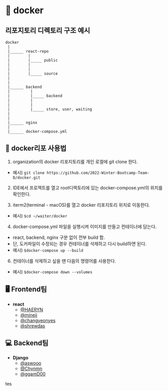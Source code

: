 # 🐳 docker

## 리포지토리 디렉토리 구조 예시

```
docker
 |
 |______ react-repo
 |        |
 |        |_____ public
 |        |
 |        |
 |        |_____ source
 |
 |
 |______ backend
 |         |
 |         |_____ backend
 |         |
 |         |
 |         |_____ store, user, waiting
 |
 |
 |______ nginx
 |
 |______ docker-compose.yml
```

## 🌱 docker리포 사용법

1. organization의 docker 리포지토리를 개인 로컬에 git clone 한다.

- 예시) `git clone https://github.com/2022-Winter-Bootcamp-Team-D/docker.git`

2. IDE에서 프로젝트를 열고 root디렉토리에 있는 docker-compose.yml의 위치를 확인한다.

3. iterm2(terminal - macOS)를 열고 docker 리포지토리 위치로 이동한다.

- 예시) `$cd ~/waiter/docker`

4. docker-compose.yml 파일을 실행시켜 이미지를 만들고 컨테이너에 담는다.

- react, backend, nginx 구분 없이 전부 build 함.
- 단, 도커파일이 수정되는 경우 컨테이너를 삭제하고 다시 build하면 된다.
- 예시) `$docker-compose up --build`

6. 컨테이너를 삭제하고 싶을 땐 다음의 명령어를 사용한다.

- 예시) `$docker-compose down --volumes`

## 🖥️ Frontend팀

- **react**
  - [@HAERYN](https://github.com/HAERYN)
  - [@mineii](https://github.com/mineii)
  - [@changyeonyes](https://github.com/changyeonyes)
  - [@shrewdas](https://github.com/shrewdas)

## 💻 Backend팀

- **Django**
  - [@aswooo](https://github.com/aswooo)
  - [@Chynmn](https://github.com/Chynmn)
  - [@ggamD00](https://github.com/ggamD00)

tes
